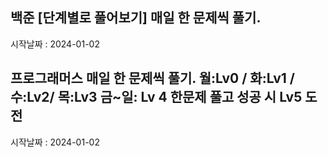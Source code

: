 백준 [단계별로 풀어보기] 매일 한 문제씩 풀기.
----------------------------------------------------------------------
시작날짜 : 2024-01-02

프로그래머스 매일 한 문제씩 풀기.
월:Lv0 / 화:Lv1 / 수:Lv2/ 목:Lv3
금~일: Lv 4 한문제 풀고 성공 시 Lv5 도전
----------------------------------------------------------------------
시작날짜 : 2024-01-02
